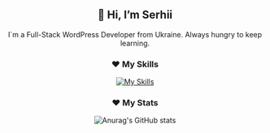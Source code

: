 <div align="center">
<h2>👋 Hi, I’m Serhii</h2>

I`m a Full-Stack WordPress Developer from Ukraine. Always hungry to keep learning.

<h3>❤️ My Skills</h3>

[![My Skills](https://skillicons.dev/icons?i=js,html,css,bash,d3,docker,figma,gatsby,github,gulp,graphql,linux,nodejs,nextjs,php,phpstorm,pnpm,pug,react,sass,svg,ts,vscode,vite,vercel,wordpress)](https://skillicons.dev)

<h3>❤️ My Stats</h3>
  
![Anurag's GitHub stats](https://github-readme-stats.vercel.app/api?username=anuraghazra&show_icons=true&bg_color=00000000)

</div>

